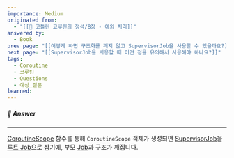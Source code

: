 ```yaml
---
importance: Medium
originated from:
  - "[[📘 코틀린 코루틴의 정석/8장 - 예외 처리]]"
answered by:
  - Book
prev page: "[[어떻게 하면 구조화를 깨지 않고 SupervisorJob을 사용할 수 있을까요?]]"
next page: "[[SupervisorJob을 사용할 때 어떤 점을 유의해서 사용해야 하나요?]]"
tags:
  - Coroutine
  - 코루틴
  - Questions
  - 예상_질문
learned:
---
```

##### 💬 Answer
---
[CoroutineScope](CoroutineScope.md) 함수를 통해 `CoroutineScope` 객체가 생성되면 [SupervisorJob](SupervisorJob.md)을 [루트 Job](루트%20Job.md)으로 삼기에, 부모 [Job](Job.md)과 구조가 깨집니다.
